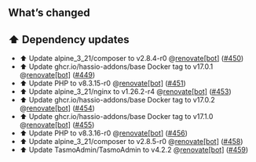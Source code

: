 ## What’s changed

## ⬆️ Dependency updates

- ⬆️ Update alpine_3_21/composer to v2.8.4-r0 @[renovate[bot]](https://github.com/apps/renovate) ([#450](https://github.com/hassio-addons/addon-tasmoadmin/pull/450))
- ⬆️ Update ghcr.io/hassio-addons/base Docker tag to v17.0.1 @[renovate[bot]](https://github.com/apps/renovate) ([#449](https://github.com/hassio-addons/addon-tasmoadmin/pull/449))
- ⬆️ Update PHP to v8.3.15-r0 @[renovate[bot]](https://github.com/apps/renovate) ([#451](https://github.com/hassio-addons/addon-tasmoadmin/pull/451))
- ⬆️ Update alpine_3_21/nginx to v1.26.2-r4 @[renovate[bot]](https://github.com/apps/renovate) ([#453](https://github.com/hassio-addons/addon-tasmoadmin/pull/453))
- ⬆️ Update ghcr.io/hassio-addons/base Docker tag to v17.0.2 @[renovate[bot]](https://github.com/apps/renovate) ([#454](https://github.com/hassio-addons/addon-tasmoadmin/pull/454))
- ⬆️ Update ghcr.io/hassio-addons/base Docker tag to v17.1.0 @[renovate[bot]](https://github.com/apps/renovate) ([#455](https://github.com/hassio-addons/addon-tasmoadmin/pull/455))
- ⬆️ Update PHP to v8.3.16-r0 @[renovate[bot]](https://github.com/apps/renovate) ([#456](https://github.com/hassio-addons/addon-tasmoadmin/pull/456))
- ⬆️ Update alpine_3_21/composer to v2.8.5-r0 @[renovate[bot]](https://github.com/apps/renovate) ([#458](https://github.com/hassio-addons/addon-tasmoadmin/pull/458))
- ⬆️ Update TasmoAdmin/TasmoAdmin to v4.2.2 @[renovate[bot]](https://github.com/apps/renovate) ([#459](https://github.com/hassio-addons/addon-tasmoadmin/pull/459))

